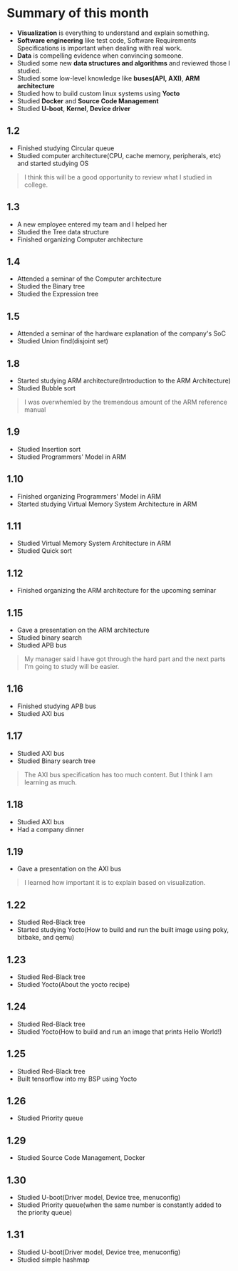 # Summary of this month
- **Visualization** is everything to understand and explain something.
- **Software engineering** like test code, Software Requirements Specifications is important when dealing with real work.
- **Data** is compelling evidence when convincing someone.
- Studied some new **data structures and algorithms** and reviewed those I studied.
- Studied some low-level knowledge like **buses(API, AXI)**, **ARM architecture**
- Studied how to build custom linux systems using **Yocto**
- Studied **Docker** and **Source Code Management**
- Studied **U-boot**, **Kernel**, **Device driver**

## 1.2
- Finished studying Circular queue
- Studied computer architecture(CPU, cache memory, peripherals, etc) and started studying OS
>I think this will be a good opportunity to review what I studied in college.
## 1.3
- A new employee entered my team and I helped her
- Studied the Tree data structure
- Finished organizing Computer architecture
## 1.4
- Attended a seminar of the Computer architecture
- Studied the Binary tree
- Studied the Expression tree
## 1.5
- Attended a seminar of the hardware explanation of the company's SoC
- Studied Union find(disjoint set)
## 1.8
- Started studying ARM architecture(Introduction to the ARM Architecture)
- Studied Bubble sort
>I was overwhemled by the tremendous amount of the ARM reference manual
## 1.9
- Studied Insertion sort
- Studied Programmers' Model in ARM
## 1.10
- Finished organizing Programmers' Model in ARM
- Started studying Virtual Memory System Architecture in ARM
## 1.11
- Studied Virtual Memory System Architecture in ARM
- Studied Quick sort
## 1.12
- Finished organizing the ARM architecture for the upcoming seminar
## 1.15
- Gave a presentation on the ARM architecture
- Studied binary search
- Studied APB bus
>My manager said I have got through the hard part and the next parts I'm going to study will be easier.
## 1.16
- Finished studying APB bus
- Studied AXI bus
## 1.17
- Studied AXI bus
- Studied Binary search tree
>The AXI bus specification has too much content. But I think I am learning as much.
## 1.18
- Studied AXI bus
- Had a company dinner
## 1.19
- Gave a presentation on the AXI bus
>I learned how important it is to explain based on visualization.
## 1.22
- Studied Red-Black tree
- Started studying Yocto(How to build and run the built image using poky, bitbake, and qemu)
## 1.23
- Studied Red-Black tree
- Studied Yocto(About the yocto recipe)
## 1.24
- Studied Red-Black tree
- Studied Yocto(How to build and run an image that prints Hello World!)
## 1.25
- Studied Red-Black tree
- Built tensorflow into my BSP using Yocto
## 1.26
- Studied Priority queue
## 1.29
- Studied Source Code Management, Docker
## 1.30
- Studied U-boot(Driver model, Device tree, menuconfig)
- Studied Priority queue(when the same number is constantly added to the priority queue)
## 1.31
- Studied U-boot(Driver model, Device tree, menuconfig)
- Studied simple hashmap
